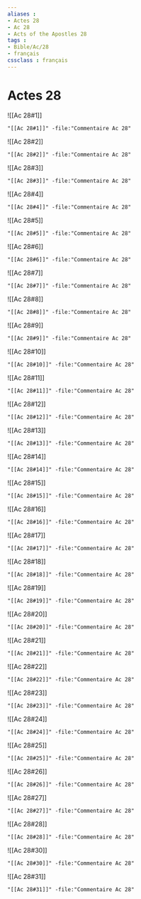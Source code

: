 ```yaml
---
aliases : 
- Actes 28
- Ac 28
- Acts of the Apostles 28
tags : 
- Bible/Ac/28
- français
cssclass : français
---
```


# Actes 28

![[Ac 28#1]]

```query
"[[Ac 28#1]]" -file:"Commentaire Ac 28"
```

![[Ac 28#2]]

```query
"[[Ac 28#2]]" -file:"Commentaire Ac 28"
```

![[Ac 28#3]]

```query
"[[Ac 28#3]]" -file:"Commentaire Ac 28"
```

![[Ac 28#4]]

```query
"[[Ac 28#4]]" -file:"Commentaire Ac 28"
```

![[Ac 28#5]]

```query
"[[Ac 28#5]]" -file:"Commentaire Ac 28"
```

![[Ac 28#6]]

```query
"[[Ac 28#6]]" -file:"Commentaire Ac 28"
```

![[Ac 28#7]]

```query
"[[Ac 28#7]]" -file:"Commentaire Ac 28"
```

![[Ac 28#8]]

```query
"[[Ac 28#8]]" -file:"Commentaire Ac 28"
```

![[Ac 28#9]]

```query
"[[Ac 28#9]]" -file:"Commentaire Ac 28"
```

![[Ac 28#10]]

```query
"[[Ac 28#10]]" -file:"Commentaire Ac 28"
```

![[Ac 28#11]]

```query
"[[Ac 28#11]]" -file:"Commentaire Ac 28"
```

![[Ac 28#12]]

```query
"[[Ac 28#12]]" -file:"Commentaire Ac 28"
```

![[Ac 28#13]]

```query
"[[Ac 28#13]]" -file:"Commentaire Ac 28"
```

![[Ac 28#14]]

```query
"[[Ac 28#14]]" -file:"Commentaire Ac 28"
```

![[Ac 28#15]]

```query
"[[Ac 28#15]]" -file:"Commentaire Ac 28"
```

![[Ac 28#16]]

```query
"[[Ac 28#16]]" -file:"Commentaire Ac 28"
```

![[Ac 28#17]]

```query
"[[Ac 28#17]]" -file:"Commentaire Ac 28"
```

![[Ac 28#18]]

```query
"[[Ac 28#18]]" -file:"Commentaire Ac 28"
```

![[Ac 28#19]]

```query
"[[Ac 28#19]]" -file:"Commentaire Ac 28"
```

![[Ac 28#20]]

```query
"[[Ac 28#20]]" -file:"Commentaire Ac 28"
```

![[Ac 28#21]]

```query
"[[Ac 28#21]]" -file:"Commentaire Ac 28"
```

![[Ac 28#22]]

```query
"[[Ac 28#22]]" -file:"Commentaire Ac 28"
```

![[Ac 28#23]]

```query
"[[Ac 28#23]]" -file:"Commentaire Ac 28"
```

![[Ac 28#24]]

```query
"[[Ac 28#24]]" -file:"Commentaire Ac 28"
```

![[Ac 28#25]]

```query
"[[Ac 28#25]]" -file:"Commentaire Ac 28"
```

![[Ac 28#26]]

```query
"[[Ac 28#26]]" -file:"Commentaire Ac 28"
```

![[Ac 28#27]]

```query
"[[Ac 28#27]]" -file:"Commentaire Ac 28"
```

![[Ac 28#28]]

```query
"[[Ac 28#28]]" -file:"Commentaire Ac 28"
```

![[Ac 28#30]]

```query
"[[Ac 28#30]]" -file:"Commentaire Ac 28"
```

![[Ac 28#31]]

```query
"[[Ac 28#31]]" -file:"Commentaire Ac 28"
```

